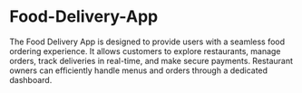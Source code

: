# Food-Delivery-App
The Food Delivery App is designed to provide users with a seamless food ordering experience. It allows customers to explore restaurants, manage orders, track deliveries in real-time, and make secure payments. Restaurant owners can efficiently handle menus and orders through a dedicated dashboard.
